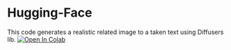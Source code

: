 # Hugging-Face
This code generates a realistic related image to a taken text using Diffusers lib.
<a href="https://colab.research.google.com/drive/1Z3rl8bSKdHcj_-T3lV7ZeHn9S6btex89">
  <img src="https://colab.research.google.com/assets/colab-badge.svg" alt="Open In Colab"/>
</a>
